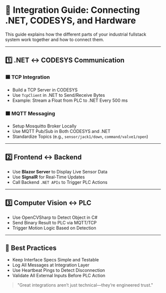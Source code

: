 # 🔗 Integration Guide: Connecting .NET, CODESYS, and Hardware

This guide explains how the different parts of your industrial fullstack system work together and how to connect them.

---

## 1️⃣ .NET ↔ CODESYS Communication

### 🟦 TCP Integration
- Build a TCP Server in CODESYS
- Use `TcpClient` in .NET to Send/Receive Bytes
- Example: Stream a Float from PLC to .NET Every 500 ms

### 🟧 MQTT Messaging
- Setup Mosquitto Broker Locally
- Use MQTT Pub/Sub in Both CODESYS and .NET
- Standardize Topics (e.g., `sensor/jack1/down`, `command/valve1/open`)

---

## 2️⃣ Frontend ↔ Backend
- Use **Blazor Server** to Display Live Sensor Data
- Use **SignalR** for Real-Time Updates
- Call Backend `.NET APIs` to Trigger PLC Actions

---

## 3️⃣ Computer Vision ↔ PLC
- Use OpenCVSharp to Detect Object in C#
- Send Binary Result to PLC via MQTT/TCP
- Trigger Motion Logic Based on Detection

---

## 🧠 Best Practices
- Keep Interface Specs Simple and Testable
- Log All Messages at Integration Layer
- Use Heartbeat Pings to Detect Disconnection
- Validate All External Inputs Before PLC Action

> "Great integrations aren’t just technical—they’re engineered trust."
